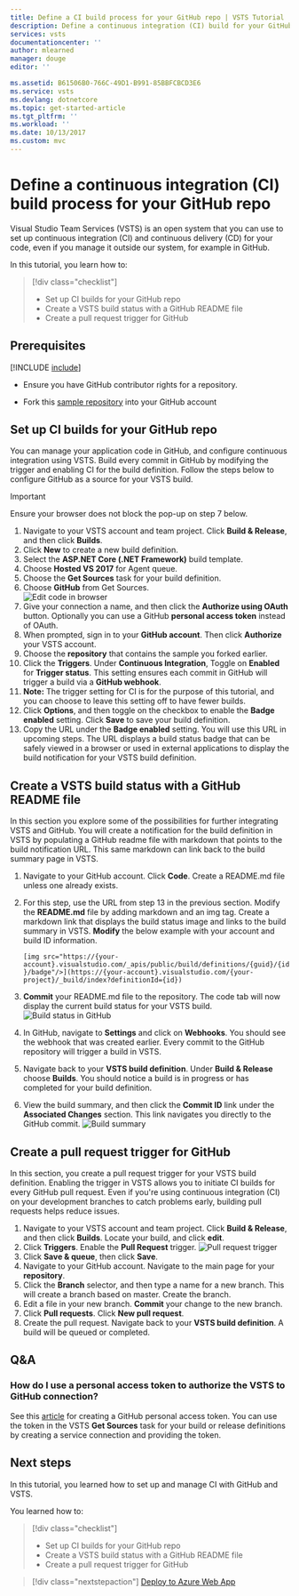 ```yaml
---
title: Define a CI build process for your GitHub repo | VSTS Tutorial
description: Define a continuous integration (CI) build for your GitHub repo using Visual Studio Team Services
services: vsts
documentationcenter: ''
author: mlearned
manager: douge
editor: ''

ms.assetid: B61506B0-766C-49D1-B991-85BBFCBCD3E6
ms.service: vsts
ms.devlang: dotnetcore
ms.topic: get-started-article
ms.tgt_pltfrm: ''
ms.workload: ''
ms.date: 10/13/2017
ms.custom: mvc
---
```


# Define a continuous integration (CI) build process for your GitHub repo

Visual Studio Team Services (VSTS) is an open system that you can use to set up continuous integration (CI) and continuous delivery (CD) for your code, even if you manage it outside our system, for example in GitHub.

In this tutorial, you learn how to:

> [!div class="checklist"]
> * Set up CI builds for your GitHub repo
> * Create a VSTS build status with a GitHub README file
> * Create a pull request trigger for GitHub

## Prerequisites
[!INCLUDE [include](../_shared/ci-cd-prerequisites-vsts.md)]
*	Ensure you have GitHub contributor rights for a repository.    

*	Fork this [sample repository](https://github.com/adventworks/dotnetcore-sample) into your GitHub account

## Set up CI builds for your GitHub repo

You can manage your application code in GitHub, and configure continuous integration using VSTS.   Build every commit in GitHub by modifying the trigger and enabling CI for the build definition.  Follow the steps below to configure GitHub as a source for your VSTS build. 

> [!IMPORTANT]
> Ensure your browser does not block the pop-up on step 7 below.
  
1. Navigate to your VSTS account and team project.  Click **Build & Release**, and then click **Builds**.
2. Click **New** to create a new build definition.
3. Select the **ASP.NET Core (.NET Framework)** build template.
4. Choose **Hosted VS 2017** for Agent queue.
5. Choose the **Get Sources** task for your build definition.  
6. Choose **GitHub** from Get Sources.    
     ![Edit code in browser](_img/ci-build-github/getsourcesgithub.png)
7.  Give your connection a name, and then click the **Authorize using OAuth** button.  Optionally you can use a GitHub **personal access token** instead of OAuth.
8.  When prompted, sign in to your **GitHub account**.  Then click **Authorize** your VSTS account.
9.  Choose the **repository** that contains the sample you forked earlier.
10.  Click the **Triggers**.  Under **Continuous Integration**, Toggle on **Enabled** for **Trigger status**.  This setting ensures each commit in GitHub will trigger a build via a **GitHub webhook**.  
11.  **Note:** The trigger setting for CI is for the purpose of this tutorial, and you can choose to leave this setting off to have fewer builds.
12.  Click **Options**, and then toggle on the checkbox to enable the **Badge enabled** setting.  Click **Save** to save your build definition.  
13.  Copy the URL under the **Badge enabled** setting.  You will use this URL in upcoming steps.  The URL displays a build status badge that can be safely viewed in a browser or used in external applications to display the build notification for your VSTS build definition.

## Create a VSTS build status with a GitHub README file

In this section you explore some of the possibilities for further integrating VSTS and GitHub.  You will create a notification for the build definition in VSTS by populating a GitHub readme file with markdown that points to the build notification URL.  This same markdown can link back to the build summary page in VSTS.  

1. Navigate to your GitHub account.  Click **Code**.  Create a README.md file unless one already exists.  
2. For this step, use the URL from step 13 in the previous section.  Modify the **README.md** file by adding markdown and an img tag.  Create a markdown link that displays the build status image and links to the build summary in VSTS.  **Modify** the below example with your account and build ID information.

  	`[img src="https://{your-account}.visualstudio.com/_apis/public/build/definitions/{guid}/{id}/badge"/>](https://{your-account}.visualstudio.com/{your-project}/_build/index?definitionId={id})`
3. **Commit** your README.md file to the repository.  The code tab will now display the current build status for your VSTS build.
    ![Build status in GitHub](_img/ci-build-github/buildstatus.png)
4.  In GitHub, navigate to  **Settings** and click on **Webhooks**.  You should see the webhook that was created earlier.  Every commit to the GitHub repository will trigger a build in VSTS.
5.  Navigate back to your **VSTS build definition**.  Under **Build & Release** choose **Builds**.  You should notice a build is in progress or has completed for your build definition.
6.  View the build summary, and then click the **Commit ID** link under the **Associated Changes** section.  This link navigates you directly to the GitHub commit.
     ![Build summary](_img/ci-build-github/associatedchanges.png)

##  Create a pull request trigger for GitHub

In this section, you create a pull request trigger for your VSTS build definition.  Enabling the trigger in VSTS  allows you to initiate CI builds for every GitHub pull request. Even if you're using continuous integration (CI) on your development branches to catch problems early, building pull requests helps reduce issues.

1.  Navigate to your VSTS account and team project.  Click **Build & Release**, and then click **Builds**.  Locate your build, and click **edit**.
2.  Click **Triggers**.  Enable the **Pull Request** trigger.
    ![Pull request trigger](_img/ci-build-github/pullrequests.png)
3.  Click **Save & queue**, then click **Save**.
4.  Navigate to your GitHub account.  Navigate to the main page for your **repository**.
5.  Click the **Branch** selector, and then type a name for a new branch.  This will create a branch based on master.  Create the branch.
6.  Edit a file in your new branch.  **Commit** your change to the new branch.
7.  Click **Pull requests**.  Click **New pull request**.
8.  Create the pull request.  Navigate back to your **VSTS build definition**.  A build will be queued or completed.

## Q&A

### How do I use a personal access token to authorize the VSTS to GitHub connection?

See this [article](https://help.github.com/articles/creating-a-personal-access-token-for-the-command-line/) for creating a GitHub personal access token.  You can use the token in the VSTS **Get Sources** task for your build or release definitions by creating a service connection and providing the token.



## Next steps

In this tutorial, you learned how to set up and manage CI with GitHub and VSTS.

You learned how to:

> [!div class="checklist"]
> * Set up CI builds for your GitHub repo
> * Create a VSTS build status with a GitHub README file
> * Create a pull request trigger for GitHub

> [!div class="nextstepaction"]
> [Deploy to Azure Web App](../../build-release/apps/cd/deploy-webdeploy-webapps.md)

